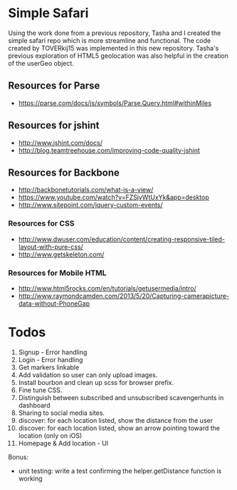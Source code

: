 # Simple Safari
Using the work done from a previous repository, Tasha and I created the simple safari repo which is more streamline and functional. The code created by TOVERkij15 was implemented in this new repository. Tasha's previous exploration of HTML5 geolocation was also helpful in the creation of the userGeo object.

## Resources for Parse
* https://parse.com/docs/js/symbols/Parse.Query.html#withinMiles

## Resources for jshint
* http://www.jshint.com/docs/
* http://blog.teamtreehouse.com/improving-code-quality-jshint

## Resources for Backbone

* http://backbonetutorials.com/what-is-a-view/
* https://www.youtube.com/watch?v=FZSjvWtUxYk&app=desktop
* http://www.sitepoint.com/jquery-custom-events/

### Resources for CSS
* http://www.dwuser.com/education/content/creating-responsive-tiled-layout-with-pure-css/
* http://www.getskeleton.com/

### Resources for Mobile HTML
* http://www.html5rocks.com/en/tutorials/getusermedia/intro/
* http://www.raymondcamden.com/2013/5/20/Capturing-camerapicture-data-without-PhoneGap

# Todos

1. Signup - Error handling
2. Login - Error handling
3. Get markers linkable
4. Add validation so user can only upload images.
5. Install bourbon and clean up scss for browser prefix.
6. Fine tune CSS.
7. Distinguish between subscribed and unsubscribed scavengerhunts in dashboard
8. Sharing to social media sites.
9. discover: for each location listed, show the distance from the user
10. discover: for each location listed, show an arrow pointing toward the location (only on iOS)
11. Homepage & Add location - UI

Bonus: 
* unit testing: write a test confirming the helper.getDistance function is working



